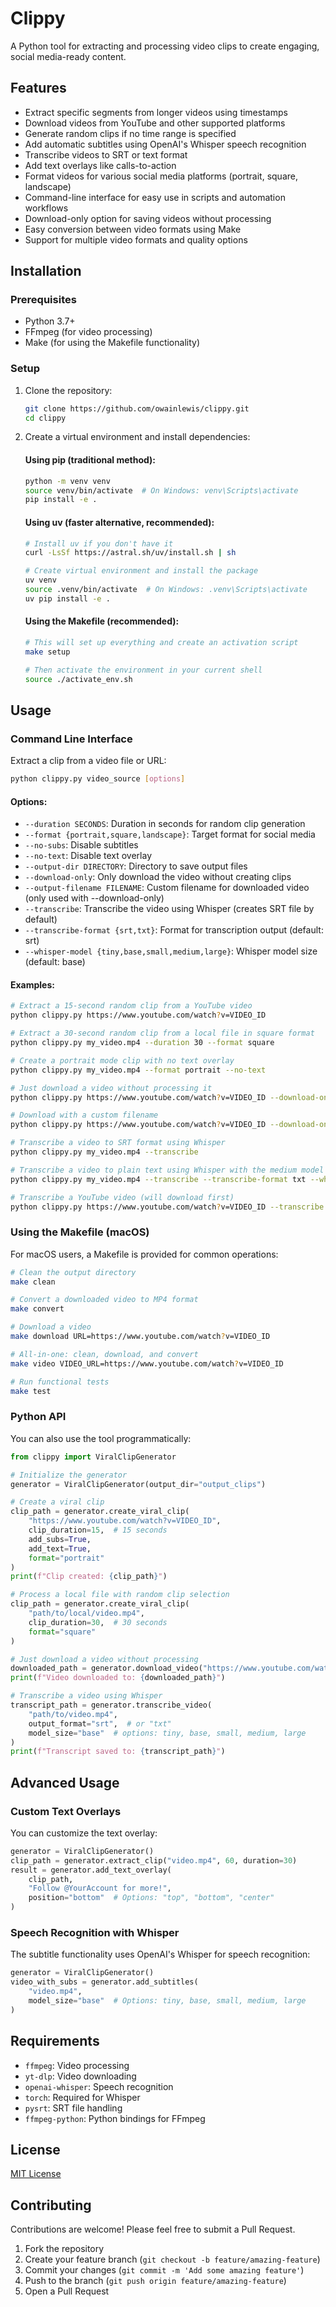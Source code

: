 # Clippy

A Python tool for extracting and processing video clips to create engaging, social media-ready content.

## Features

- Extract specific segments from longer videos using timestamps
- Download videos from YouTube and other supported platforms
- Generate random clips if no time range is specified
- Add automatic subtitles using OpenAI's Whisper speech recognition
- Transcribe videos to SRT or text format
- Add text overlays like calls-to-action
- Format videos for various social media platforms (portrait, square, landscape)
- Command-line interface for easy use in scripts and automation workflows
- Download-only option for saving videos without processing
- Easy conversion between video formats using Make
- Support for multiple video formats and quality options

## Installation

### Prerequisites

- Python 3.7+
- FFmpeg (for video processing)
- Make (for using the Makefile functionality)

### Setup

1. Clone the repository:
   ```bash
   git clone https://github.com/owainlewis/clippy.git
   cd clippy
   ```

2. Create a virtual environment and install dependencies:

   #### Using pip (traditional method):
   ```bash
   python -m venv venv
   source venv/bin/activate  # On Windows: venv\Scripts\activate
   pip install -e .
   ```

   #### Using uv (faster alternative, recommended):
   ```bash
   # Install uv if you don't have it
   curl -LsSf https://astral.sh/uv/install.sh | sh

   # Create virtual environment and install the package
   uv venv
   source .venv/bin/activate  # On Windows: .venv\Scripts\activate
   uv pip install -e .
   ```

   #### Using the Makefile (recommended):
   ```bash
   # This will set up everything and create an activation script
   make setup
   
   # Then activate the environment in your current shell
   source ./activate_env.sh
   ```

## Usage

### Command Line Interface

Extract a clip from a video file or URL:

```bash
python clippy.py video_source [options]
```

#### Options:

- `--duration SECONDS`: Duration in seconds for random clip generation
- `--format {portrait,square,landscape}`: Target format for social media
- `--no-subs`: Disable subtitles
- `--no-text`: Disable text overlay
- `--output-dir DIRECTORY`: Directory to save output files
- `--download-only`: Only download the video without creating clips
- `--output-filename FILENAME`: Custom filename for downloaded video (only used with --download-only)
- `--transcribe`: Transcribe the video using Whisper (creates SRT file by default)
- `--transcribe-format {srt,txt}`: Format for transcription output (default: srt)
- `--whisper-model {tiny,base,small,medium,large}`: Whisper model size (default: base)

#### Examples:

```bash
# Extract a 15-second random clip from a YouTube video
python clippy.py https://www.youtube.com/watch?v=VIDEO_ID

# Extract a 30-second random clip from a local file in square format
python clippy.py my_video.mp4 --duration 30 --format square

# Create a portrait mode clip with no text overlay
python clippy.py my_video.mp4 --format portrait --no-text

# Just download a video without processing it
python clippy.py https://www.youtube.com/watch?v=VIDEO_ID --download-only

# Download with a custom filename
python clippy.py https://www.youtube.com/watch?v=VIDEO_ID --download-only --output-filename="my_video.mp4"

# Transcribe a video to SRT format using Whisper
python clippy.py my_video.mp4 --transcribe

# Transcribe a video to plain text using Whisper with the medium model
python clippy.py my_video.mp4 --transcribe --transcribe-format txt --whisper-model medium

# Transcribe a YouTube video (will download first)
python clippy.py https://www.youtube.com/watch?v=VIDEO_ID --transcribe
```

### Using the Makefile (macOS)

For macOS users, a Makefile is provided for common operations:

```bash
# Clean the output directory
make clean

# Convert a downloaded video to MP4 format
make convert

# Download a video
make download URL=https://www.youtube.com/watch?v=VIDEO_ID

# All-in-one: clean, download, and convert
make video VIDEO_URL=https://www.youtube.com/watch?v=VIDEO_ID

# Run functional tests
make test
```

### Python API

You can also use the tool programmatically:

```python
from clippy import ViralClipGenerator

# Initialize the generator
generator = ViralClipGenerator(output_dir="output_clips")

# Create a viral clip
clip_path = generator.create_viral_clip(
    "https://www.youtube.com/watch?v=VIDEO_ID",
    clip_duration=15,  # 15 seconds
    add_subs=True,
    add_text=True,
    format="portrait"
)
print(f"Clip created: {clip_path}")

# Process a local file with random clip selection
clip_path = generator.create_viral_clip(
    "path/to/local/video.mp4",
    clip_duration=30,  # 30 seconds
    format="square"
)

# Just download a video without processing
downloaded_path = generator.download_video("https://www.youtube.com/watch?v=VIDEO_ID")
print(f"Video downloaded to: {downloaded_path}")

# Transcribe a video using Whisper
transcript_path = generator.transcribe_video(
    "path/to/video.mp4",
    output_format="srt",  # or "txt"
    model_size="base"  # options: tiny, base, small, medium, large
)
print(f"Transcript saved to: {transcript_path}")
```

## Advanced Usage

### Custom Text Overlays

You can customize the text overlay:

```python
generator = ViralClipGenerator()
clip_path = generator.extract_clip("video.mp4", 60, duration=30)
result = generator.add_text_overlay(
    clip_path,
    "Follow @YourAccount for more!",
    position="bottom"  # Options: "top", "bottom", "center"
)
```

### Speech Recognition with Whisper

The subtitle functionality uses OpenAI's Whisper for speech recognition:

```python
generator = ViralClipGenerator()
video_with_subs = generator.add_subtitles(
    "video.mp4",
    model_size="base"  # Options: tiny, base, small, medium, large
)
```

## Requirements

- `ffmpeg`: Video processing
- `yt-dlp`: Video downloading
- `openai-whisper`: Speech recognition
- `torch`: Required for Whisper
- `pysrt`: SRT file handling
- `ffmpeg-python`: Python bindings for FFmpeg

## License

[MIT License](LICENSE)

## Contributing

Contributions are welcome! Please feel free to submit a Pull Request.

1. Fork the repository
2. Create your feature branch (`git checkout -b feature/amazing-feature`)
3. Commit your changes (`git commit -m 'Add some amazing feature'`)
4. Push to the branch (`git push origin feature/amazing-feature`)
5. Open a Pull Request
